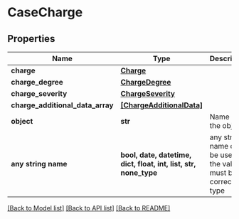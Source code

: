 # CaseCharge


## Properties
Name | Type | Description | Notes
------------ | ------------- | ------------- | -------------
**charge** | [**Charge**](Charge.md) |  | 
**charge_degree** | [**ChargeDegree**](ChargeDegree.md) |  | 
**charge_severity** | [**ChargeSeverity**](ChargeSeverity.md) |  | 
**charge_additional_data_array** | [**[ChargeAdditionalData]**](ChargeAdditionalData.md) |  | 
**object** | **str** | Name of the object | defaults to "CaseCharge"
**any string name** | **bool, date, datetime, dict, float, int, list, str, none_type** | any string name can be used but the value must be the correct type | [optional]

[[Back to Model list]](../README.md#documentation-for-models) [[Back to API list]](../README.md#documentation-for-api-endpoints) [[Back to README]](../README.md)


